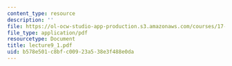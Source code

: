 ```yaml
---
content_type: resource
description: ''
file: https://ol-ocw-studio-app-production.s3.amazonaws.com/courses/17-037-american-political-thought-spring-2004/b578e501c8bfc00923a538e3f488e0da_lecture9_1.pdf
file_type: application/pdf
resourcetype: Document
title: lecture9_1.pdf
uid: b578e501-c8bf-c009-23a5-38e3f488e0da
---
```

